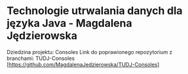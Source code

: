 # Technologie utrwalania danych dla języka Java - Magdalena Jędzierowska
Dziedzina projektu: Consoles
Link do poprawionego repozytorium z branchami:
TUDJ-Consoles [https://github.com/MagdalenaJedzierowska/TUDJ-Consoles]
